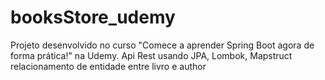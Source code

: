 # booksStore_udemy

Projeto desenvolvido no curso "Comece a aprender Spring Boot agora de forma prática!" na Udemy. Api Rest usando JPA, Lombok, Mapstruct relacionamento de entidade entre livro e author
